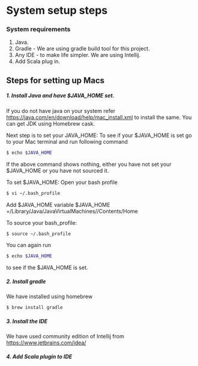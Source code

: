 # System setup steps

 
 

### System requirements
1. Java.
2. Gradle - We are using gradle build tool for this project.
3. Any IDE - to make life simpler. We are using Intellij.
4. Add Scala plug in.

## Steps for setting up Macs
##### 1. Install Java and have $JAVA_HOME set.
If you do not have java on your system refer https://java.com/en/download/help/mac_install.xml to install the same.
You can get JDK using Homebrew cask.

Next step is to set your JAVA_HOME:
To see if your $JAVA_HOME is set go to your Mac terminal and run following command

```sh
$ echo $JAVA_HOME
```

If the above command shows nothing, either you have not set your $JAVA_HOME or you have not sourced it.

To set $JAVA_HOME:
Open your bash profile

```sh
$ vi ~/.bash_profile
```
Add $JAVA_HOME variable
$JAVA_HOME =/Library/Java/JavaVirtualMachines/<your jdk version>/Contents/Home


To source your bash_profile:

```sh
$ source ~/.bash_profile
```

You can again run 
```sh
$ echo $JAVA_HOME
```
to see if the $JAVA_HOME is set.


##### 2. Install gradle
We have installed using homebrew

```sh
$ brew install gradle
```


##### 3. Install the IDE
We have used community edition of Intellij from https://www.jetbrains.com/idea/


##### 4. Add Scala plugin to IDE
